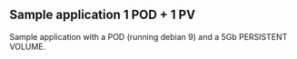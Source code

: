 ## Sample application 1 POD + 1 PV
Sample application with a POD (running debian 9) and a 5Gb PERSISTENT VOLUME. 

